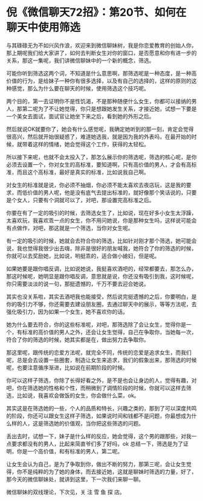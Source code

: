 # 倪《微信聊天72招》：第20节、如何在聊天中使用筛选

与其碌碌无为不如兴风作浪，欢迎来到微信聊妹树，我是你恋爱教育的创始人你，那上期呢我们给大家讲了，如何去判断女生对你的窗口，是否愿意和你有进一步的关系，那这一集呢，我们讲微信聊妹中的一个新的概念，筛选。

可能你听到筛选这两个词，不知道是什么意思啊，那筛选呢是一种态度，是一种高价值的行为，是给妹子一种你有很多选择，以及有自己的选择的，这样的原则的这种感觉，那么为什么要在聊天的时候，使用筛选这个技巧呢。

两个目的，第一去证明你不是性饥渴，不是那种随便什么女生，你都可以接纳的男人，那第二呢为了不让她觉得，你只是想跟她发生关系，才接近她，试想一下要是一个美女去面试，面试官让她坐下来之后，看到她的外形之后。

然后就说OK就要你了，她会有什么感觉呢，我确定她听到的那一刻，肯定会觉得很高兴，然后就开始很疑惑了，难道她选我，就是因为我的外表吗，在最开始的时候，就带着这样的情绪，她会觉得这个工作，获得的太轻松。

所以接下来呢，也就不会太投入了，那怎么展示你的筛选呢，筛选的核心呢，是你必须去设置一个，你对女生的高标准，要知道啊，只有高价值的男人，才会有高标准，而且这个高标准，最好是真实的标准，比如说我自己啊。

对女生的标准就是说，你必须不抽烟，你必须不能太喜欢去夜店玩，这是我的要求，而低价值的男人呢，他是没有底气去提出标准的，就好像那个笑话说的，只要是个女人，只要有个洞就可以了，对吧，那设置完高标准之后。

你要在有了一定的吸引的时候，去筛选女生了，比如说，现在好多小女生太浮躁，太喜欢玩，我喜欢乖一点的女生，你不用问她说，你是那种女生吗，这样说可能会有点做作，对吧，那这就是一个筛选，当你对女生呢。

有一定的吸引的时候，她就会去符合你的筛选，比如针对刚才那个筛选，她可能会说，我也觉得我很少出去嗨，除非是很好的朋友喊我，她符合了你的筛选的时候，你就可以去奖励她，比如说，哟挺乖的，适合做小媳妇，但是呢。

如果她要是跟你唱反调，比如说她说，我挺喜欢酒吧的，经常都要去，那怎么办，那这时候呢，她明显是跟你唱反调，意思就是说，你还没有吸引到我，这时候呢，你只需要淡淡的说一句，那挺遗憾的，千万不要去迎合她说。

其实也没关系啦，其实去酒吧我也能接受，然后说完挺遗憾的之后，你要明白，是你的吸引力不够，你还需要去建设朋友圈，去通过聊天中的展示，等等方法呢，去强化吸引力，因为如果一个女生，她不喜欢你的话。

她为什么要去符合，你的这些标准呢，对吧，那筛选除了会让女生，觉得你是一个，有标准的高价值的男人之外，还会让女生觉得，自己在争取你，当她每一次，符合了你的筛选的时候，她其实都是在，做出努力去争取你。

那这里呢，跟传统的恋爱方法呢，就完全不同，传统的恋爱是追求女生，而我们呢，总是会去设置一些圈套，制造让女生来追求，我们的假象出来，那筛选的时候呢，也要注意循序渐进，比如说在前期阶段的时候。

你可以这样子筛选，你除了长得好看之外，是不是也会让身边的人，觉得有趣，对吧，你在筛选她的性格和个性，而稍微到了调情阶段的时候，你就可以这样去筛选，比如说，我喜欢会做饭的女生，你会做什么菜，ok。

其实这是在筛选她的一些，个人的品质和特长，兴趣之类的，那到了可以深度共鸣的阶段，你还可以跟女生这样子筛选，如果说时间和钱都不是问题，你最想成为什么样的人，这是筛选她的价值观，当你把这些筛选的问题。

丢出去时，试想一下，妹子是什么样的反应，她会觉得，这个男的跟那些，对我一点要求都没有的男人，比起来简直爷们多了好吗，ok 总结一下，筛选是为了证明，你是一个高价值，和有标准的男人，第二呢。

让女生会认为自己，是为了争取到你，做出不断的努力，那第三呢，会让女生觉得，你不是纯粹的为了她的身体，而去接近她，这就是聊妹时筛选的力量，好了，那今天的微信聊妹处，就讲到这里，下一次我们来聊一聊。

微信聊妹的双线理论，下次见，关 注 雪 鱼 探 店。